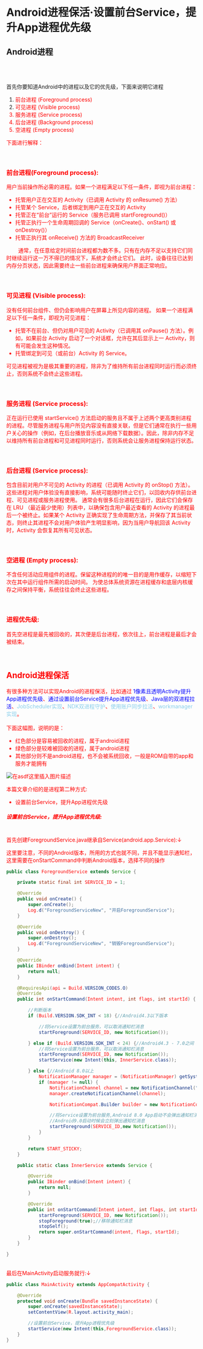 <h1>Android进程保活·设置前台Service，提升App进程优先级</h1>
<h2>Android进程</h2>
<br><br><br>
首先你要知道Android中的进程以及它的优先级，下面来说明它进程<br>
<ol>
	<li><font color="red">前台进程 (Foreground process)</font></li>
	<li><font color="red">可见进程 (Visible process)<font color="red"></li>
	<li><font color="red">服务进程 (Service process)<font color="red"></li>
	<li><font color="red">后台进程 (Background process)<font color="red"></li>
	<li><font color="red">空进程 (Empty process)<font color="red"></li>
</ol>

下面进行解释：<br><br><br>
<h3><font color="red">前台进程(Foreground process):</font></h3>
用户当前操作所必需的进程。如果一个进程满足以下任一条件，即视为前台进程：

<ul>
	<li>托管用户正在交互的 Activity（已调用 Activity 的 onResume() 方法）</li>
	<li>托管某个 Service，后者绑定到用户正在交互的 Activity</li>
	<li>托管正在“前台”运行的 Service（服务已调用 startForeground()）</li>
	<li>托管正执行一个生命周期回调的 Service（onCreate()、onStart() 或 onDestroy()）</li>
	<li>托管正执行其 onReceive() 方法的 BroadcastReceiver</li>
</ul>
&nbsp;&nbsp;&nbsp;&nbsp;&nbsp;&nbsp;&nbsp;&nbsp;通常，在任意给定时间前台进程都为数不多。只有在内存不足以支持它们同时继续运行这一万不得已的情况下，系统才会终止它们。 此时，设备往往已达到内存分页状态，因此需要终止一些前台进程来确保用户界面正常响应。<br><br><br>

<h3><font color="red">可见进程 (Visible process):</font></h3>
没有任何前台组件、但仍会影响用户在屏幕上所见内容的进程。 如果一个进程满足以下任一条件，即视为可见进程：
<ul>
	<li>托管不在前台、但仍对用户可见的 Activity（已调用其 onPause() 方法）。例如，如果前台 Activity 启动了一个对话框，允许在其后显示上一 Activity，则有可能会发生这种情况。</li>
	<li>托管绑定到可见（或前台）Activity 的 Service。</li>
</ul>

可见进程被视为是极其重要的进程，除非为了维持所有前台进程同时运行而必须终止，否则系统不会终止这些进程。<br><br><br>

<h3><font color="red">服务进程 (Service process):</font></h3>
正在运行已使用 startService() 方法启动的服务且不属于上述两个更高类别进程的进程。尽管服务进程与用户所见内容没有直接关联，但是它们通常在执行一些用户关心的操作（例如，在后台播放音乐或从网络下载数据）。因此，除非内存不足以维持所有前台进程和可见进程同时运行，否则系统会让服务进程保持运行状态。<br><br><br>

<h3><font color="red">后台进程 (Service process):</font></h3>
包含目前对用户不可见的 Activity 的进程（已调用 Activity 的 onStop() 方法）。这些进程对用户体验没有直接影响，系统可能随时终止它们，以回收内存供前台进程、可见进程或服务进程使用。 通常会有很多后台进程在运行，因此它们会保存在 LRU （最近最少使用）列表中，以确保包含用户最近查看的 Activity 的进程最后一个被终止。如果某个 Activity 正确实现了生命周期方法，并保存了其当前状态，则终止其进程不会对用户体验产生明显影响，因为当用户导航回该 Activity 时，Activity 会恢复其所有可见状态。<br><br><br>

<h3><font color="red">空进程 (Empty process):</font></h3>
不含任何活动应用组件的进程。保留这种进程的的唯一目的是用作缓存，以缩短下次在其中运行组件所需的启动时间。 为使总体系统资源在进程缓存和底层内核缓存之间保持平衡，系统往往会终止这些进程。<br><br><br>

<h3><font color="red">进程优先级:</font></h3>
首先空进程是最先被回收的，其次便是后台进程，依次往上，前台进程是最后才会被结束。<br><br><br>

<h2>Android进程保活</h2>
有很多种方法可以实现Android的进程保活，比如通过&nbsp;<font color="blue">1像素且透明Activity提升App进程优先级</font>、<font color="blue">通过设置前台Service提升App进程优先级</font>、<font color="blue">Java层的双进程拉活</font>、<font color="skyblue">JobScheduler实现</font>、<font color="skyblue">NDK双进程守护</font>、<font color="skyblue">使用账户同步拉活</font>、<font color="skyblue">workmanager实现</font>。<br><br>
下面这幅图，说明的是：
<ul>
	<li>红色部分是容易被回收的进程，属于android进程</li>
	<li>绿色部分是较难被回收的进程，属于android进程</li>
	<li>其他部分则不是android进程，也不会被系统回收，一般是ROM自带的app和服务才能拥有</li>
</ul>

![在asdf这里插入图片描述](https://img-blog.csdnimg.cn/2018122010382369.png?x-oss-process=image/watermark,type_ZmFuZ3poZW5naGVpdGk,shadow_10,text_aHR0cHM6Ly9ibG9nLmNzZG4ubmV0L3FxXzQwODgxNjgw,size_16,color_FFFFFF,t_70)

本篇文章介绍的是进程第二种方式:
<ul>
	<li><font color="red">设置前台Service，提升App进程优先级</font></li>
</ul>

<h5><font color="red">设置前台Service，提升App进程优先级:</font></h5>

<br>首先创建ForegroundService.java继承自Service(android.app.Service):↓

这里要注意，不同的Android版本，所用的方式也就不同，并且不能显示通知栏，这里需要在onStartCommand中判断Android版本，选择不同的操作
```java
public class ForegroundService extends Service {

    private static final int SERVICE_ID = 1;

    @Override
    public void onCreate() {
        super.onCreate();
        Log.d("ForegroundServiceNew", "开启ForegroundService");
    }

    @Override
    public void onDestroy() {
        super.onDestroy();
        Log.d("ForegroundServiceNew", "销毁ForegroundService");
    }

    @Override
    public IBinder onBind(Intent intent) {
        return null;
    }

    @RequiresApi(api = Build.VERSION_CODES.O)
    @Override
    public int onStartCommand(Intent intent, int flags, int startId) {

        //判断版本
        if (Build.VERSION.SDK_INT < 18) {//Android4.3以下版本

            //将Service设置为前台服务，可以取消通知栏消息
            startForeground(SERVICE_ID, new Notification());

        } else if (Build.VERSION.SDK_INT < 24) {//Android4.3 - 7.0之间
            //将Service设置为前台服务，可以取消通知栏消息
            startForeground(SERVICE_ID, new Notification());
            startService(new Intent(this, InnerService.class));

        } else {//Android 8.0以上
            NotificationManager manager = (NotificationManager) getSystemService(NOTIFICATION_SERVICE);
            if (manager != null) {
                NotificationChannel channel = new NotificationChannel("channel","name",NotificationManager.IMPORTANCE_NONE);
                manager.createNotificationChannel(channel);

                NotificationCompat.Builder builder = new NotificationCompat.Builder(this,"channel");

                //将Service设置为前台服务,Android 8.0 App启动不会弹出通知栏消息，退出后台会弹出通知消息
                //Android9.0启动时候会立刻弹出通知栏消息
                startForeground(SERVICE_ID,new Notification());
            }
        }

        return START_STICKY;
    }

    public static class InnerService extends Service {

        @Override
        public IBinder onBind(Intent intent) {
            return null;
        }

        @Override
        public int onStartCommand(Intent intent, int flags, int startId) {
            startForeground(SERVICE_ID, new Notification());
            stopForeground(true);//移除通知栏消息
            stopSelf();
            return super.onStartCommand(intent, flags, startId);
        }
    }

}

```


<br>
最后在MainActivity启动服务就行:↓

```java
public class MainActivity extends AppCompatActivity {

    @Override
    protected void onCreate(Bundle savedInstanceState) {
        super.onCreate(savedInstanceState);
        setContentView(R.layout.activity_main);

        //设置前台Service，提升App进程优先级
        startService(new Intent(this,ForegroundService.class));
    }
}


```

